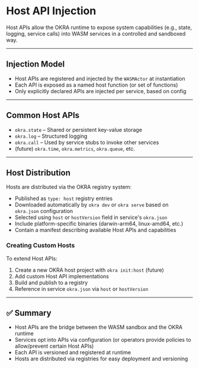 # Host API Injection

Host APIs allow the OKRA runtime to expose system capabilities (e.g., state, logging, service calls) into WASM services in a controlled and sandboxed way.

---

## Injection Model

- Host APIs are registered and injected by the `WASMActor` at instantiation
- Each API is exposed as a named host function (or set of functions)
- Only explicitly declared APIs are injected per service, based on config

---

## Common Host APIs

- `okra.state` – Shared or persistent key-value storage
- `okra.log` – Structured logging
- `okra.call` – Used by service stubs to invoke other services
- (future) `okra.time`, `okra.metrics`, `okra.queue`, etc.

---

## Host Distribution

Hosts are distributed via the OKRA registry system:

- Published as `type: host` registry entries
- Downloaded automatically by `okra dev` or `okra serve` based on `okra.json` configuration
- Selected using `host` or `hostVersion` field in service's `okra.json`
- Include platform-specific binaries (darwin-arm64, linux-amd64, etc.)
- Contain a manifest describing available Host APIs and capabilities

### Creating Custom Hosts

To extend Host APIs:
1. Create a new OKRA host project with `okra init:host` (future)
2. Add custom Host API implementations
3. Build and publish to a registry
4. Reference in service `okra.json` via `host` or `hostVersion`

---

## ✅ Summary

- Host APIs are the bridge between the WASM sandbox and the OKRA runtime
- Services opt into APIs via configuration (or operators provide policies to allow/prevent certain Host APIs)
- Each API is versioned and registered at runtime
- Hosts are distributed via registries for easy deployment and versioning
